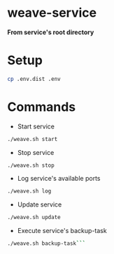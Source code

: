 # weave-service

**From service's root directory**

# Setup

```bash
cp .env.dist .env
```

# Commands

- Start service
```bash
./weave.sh start
```

- Stop service
```bash
./weave.sh stop
```

- Log service's available ports
```bash
./weave.sh log
```

- Update service
```bash
./weave.sh update
```

- Execute service's backup-task
```bash
./weave.sh backup-task```
